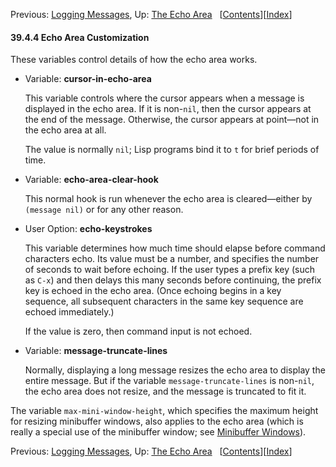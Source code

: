 <!-- This is the GNU Emacs Lisp Reference Manual
corresponding to Emacs version 27.2.

Copyright (C) 1990-1996, 1998-2021 Free Software Foundation,
Inc.

Permission is granted to copy, distribute and/or modify this document
under the terms of the GNU Free Documentation License, Version 1.3 or
any later version published by the Free Software Foundation; with the
Invariant Sections being "GNU General Public License," with the
Front-Cover Texts being "A GNU Manual," and with the Back-Cover
Texts as in (a) below.  A copy of the license is included in the
section entitled "GNU Free Documentation License."

(a) The FSF's Back-Cover Text is: "You have the freedom to copy and
modify this GNU manual.  Buying copies from the FSF supports it in
developing GNU and promoting software freedom." -->

<!-- Created by GNU Texinfo 6.7, http://www.gnu.org/software/texinfo/ -->

Previous: [Logging Messages](Logging-Messages.html), Up: [The Echo Area](The-Echo-Area.html)   \[[Contents](index.html#SEC_Contents "Table of contents")]\[[Index](Index.html "Index")]

#### 39.4.4 Echo Area Customization

These variables control details of how the echo area works.

*   Variable: **cursor-in-echo-area**

    This variable controls where the cursor appears when a message is displayed in the echo area. If it is non-`nil`, then the cursor appears at the end of the message. Otherwise, the cursor appears at point—not in the echo area at all.

    The value is normally `nil`; Lisp programs bind it to `t` for brief periods of time.

<!---->

*   Variable: **echo-area-clear-hook**

    This normal hook is run whenever the echo area is cleared—either by `(message nil)` or for any other reason.

<!---->

*   User Option: **echo-keystrokes**

    This variable determines how much time should elapse before command characters echo. Its value must be a number, and specifies the number of seconds to wait before echoing. If the user types a prefix key (such as `C-x`) and then delays this many seconds before continuing, the prefix key is echoed in the echo area. (Once echoing begins in a key sequence, all subsequent characters in the same key sequence are echoed immediately.)

    If the value is zero, then command input is not echoed.

<!---->

*   Variable: **message-truncate-lines**

    Normally, displaying a long message resizes the echo area to display the entire message. But if the variable `message-truncate-lines` is non-`nil`, the echo area does not resize, and the message is truncated to fit it.

The variable `max-mini-window-height`, which specifies the maximum height for resizing minibuffer windows, also applies to the echo area (which is really a special use of the minibuffer window; see [Minibuffer Windows](Minibuffer-Windows.html)).

Previous: [Logging Messages](Logging-Messages.html), Up: [The Echo Area](The-Echo-Area.html)   \[[Contents](index.html#SEC_Contents "Table of contents")]\[[Index](Index.html "Index")]
